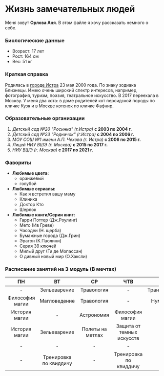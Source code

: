 # Жизнь замечательных людей
Меня зовут **Орлова Аня**. В этом файле я хочу рассказать немного о себе.

### Биологические данные
+ Возраст: 17 лет
+ Рост: 164 см
+ Вес: 51 кг

### Краткая справка
Родилась в [городе Истра](http://xn----8sbhecdy1bk6ak6azk.xn--p1ai/%D0%98%D1%81%D1%82%D1%80%D0%B0) 23 мая 2000 года. По знаку зодиака Близнецы. Имею очень широкий спектр интересов, например, фотография, туризм, поэзия, театральное искусство. В 2017 переехала в Москву. У меня два кота: в доме родителей кот персидской породы по кличке Кузя и в Москве котенок по кличке Фафнир.

### Образовательные организации
1. _Детский сад №20 "Росинка" (г.Истра)_ **с 2003 по 2004 г.**
2. _Детский сад №23 "Родничок" (г.Истра)_ **с 2004 по 2006 г.**
3. _МОУ СОШ №1 имени А.П. Чехова (г. Истра)_ **с 2006 по 2015 г.**
4. _Лицей НИУ ВШЭ (г. Москва)_ **с 2015 по 2017 г.**
5. _НИУ ВШЭ (г. Москва)_ **с 2017 по 2021 г.**

### Фавориты
+ **Любимые цвета:**
   + оранжевый
   + голубой
+ **Любимые сериалы:**
   + Как я встретил вашу маму
   + Клиника
   + Доктор Кто
   + Шерлок
+ **Любимые книги/Серии книг:**
   + Гарри Поттер (Дж.Роулинг)
   + Мето (Ив Греве)
   + Часодеи (Н. щерба)
   + Бумажные города (Дж.Грин)
   + Эрагон (К.Паолини)
   + Серия 39 ключей
   + Милый друг (Ги де Мопассан)
   + О дивный новый мир (О.Хаксли)
   
### Расписание занятий на 3 модуль (В мечтах)
ПН|ВТ|СР|ЧТВ|ПТ
:---:|:---:|:---:|:---:|:---:
-|Зельеварение|Травология|-|Трансфигурация
Философия магии|Магловедение|Травология|-|Нумерология
История магии|-|Астрономия|Философия магии|-
История магии|Зельеварение|Полеты на метлах|Защита от темных искусств|-
-|-|-|-|-
-|Тренировка по квиддичу|-|Тренировка по квиддичу|-
   

